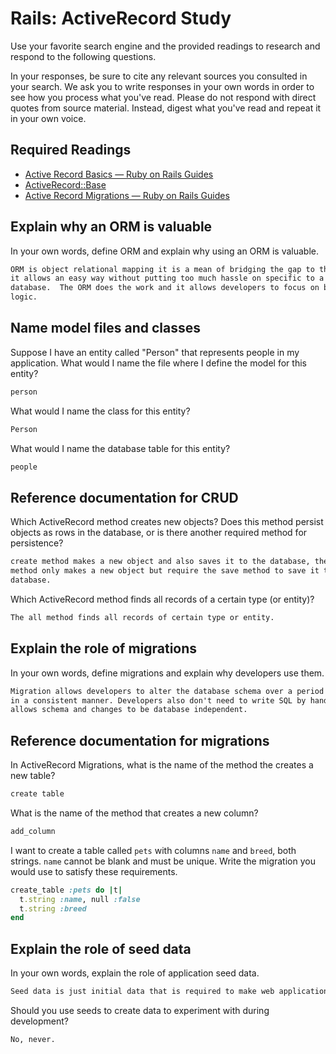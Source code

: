 # Rails: ActiveRecord Study

Use your favorite search engine and the provided readings to research and
respond to the following questions.

In your responses, be sure to cite any relevant sources you consulted in your
search. We ask you to write responses in your own words in order to see how you
process what you've read. Please do not respond with direct quotes from source
material. Instead, digest what you've read and repeat it in your own voice.

## Required Readings

-   [Active Record Basics — Ruby on Rails Guides](http://guides.rubyonrails.org/active_record_basics.html)
-   [ActiveRecord::Base](http://api.rubyonrails.org/classes/ActiveRecord/Base.html)
-   [Active Record Migrations — Ruby on Rails Guides](http://guides.rubyonrails.org/active_record_migrations.html)

## Explain why an ORM is valuable

In your own words, define ORM and explain why using an ORM is valuable.

```md
ORM is object relational mapping it is a mean of bridging the gap to the database,
it allows an easy way without putting too much hassle on specific to a particular
database.  The ORM does the work and it allows developers to focus on business
logic.
```

## Name model files and classes

Suppose I have an entity called "Person" that represents people in my
application. What would I name the file where I define the model for this
entity?

```md
person
```

What would I name the class for this entity?

```md
Person
```

What would I name the database table for this entity?

```md
people
```

## Reference documentation for CRUD

Which ActiveRecord method creates new objects? Does this method persist objects
as rows in the database, or is there another required method for persistence?

```md
create method makes a new object and also saves it to the database, the new
method only makes a new object but require the save method to save it to the
database.
```

Which ActiveRecord method finds all records of a certain type (or entity)?

```md
The all method finds all records of certain type or entity.
```

## Explain the role of migrations

In your own words, define migrations and explain why developers use them.

```md
Migration allows developers to alter the database schema over a period of time
in a consistent manner. Developers also don't need to write SQL by hand and
allows schema and changes to be database independent.
```

## Reference documentation for migrations

In ActiveRecord Migrations, what is the name of the method the creates a new
table?

```md
create table
```

What is the name of the method that creates a new column?

```md
add_column
```

I want to create a table called `pets` with columns `name` and `breed`, both
strings. `name` cannot be blank and must be unique. Write the migration you
would use to satisfy these requirements.

```ruby
create_table :pets do |t|
  t.string :name, null :false
  t.string :breed
end
```

## Explain the role of seed data

In your own words, explain the role of application seed data.

```md
Seed data is just initial data that is required to make web application operational
```

Should you use seeds to create data to experiment with during development?

```md
No, never.
```

